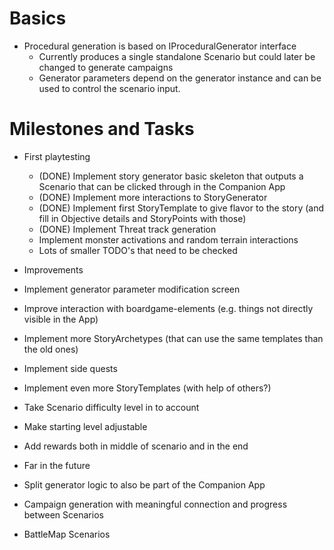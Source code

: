 ﻿# Basics
- Procedural generation is based on IProceduralGenerator interface 
  - Currently produces a single standalone Scenario but could later be changed to generate campaigns
  - Generator parameters depend on the generator instance and can be used to control the scenario input.

# Milestones and Tasks
- First playtesting
  - (DONE) Implement story generator basic skeleton that outputs a Scenario that can be clicked through in the Companion App
  - (DONE) Implement more interactions to StoryGenerator
  - (DONE) Implement first StoryTemplate to give flavor to the story (and fill in Objective details and StoryPoints with those)
  - (DONE) Implement Threat track generation
  - Implement monster activations and random terrain interactions
  - Lots of smaller TODO's that need to  be checked

- Improvements 
 - Implement generator parameter modification screen
 - Improve interaction with boardgame-elements (e.g. things not directly visible in the App)
 - Implement more StoryArchetypes (that can use the same templates than the old ones)
 - Implement side quests 
 - Implement even more StoryTemplates (with help of others?)
 - Take Scenario difficulty level in to account
 - Make starting level adjustable
 - Add rewards both in middle of scenario and in the end
 
- Far in the future
 - Split generator logic to also be part of the Companion App
 - Campaign generation with meaningful connection and progress between Scenarios
 - BattleMap Scenarios